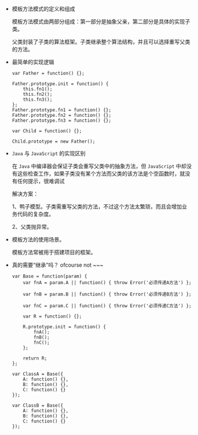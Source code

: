+	模板方法模式的定义和组成
	
	模板方法模式由两部分组成：第一部分是抽象父亲，第二部分是具体的实现子类。

	父类封装了子类的算法框架。子类继承整个算法结构，并且可以选择重写父类的方法。

+	最简单的实现逻辑

	```
	var Father = function() {};

	Father.prototype.init = function() {
		this.fn1();
		this.fn2();
		this.fn3();
	};
	Father.prototype.fn1 = function() {};
	Father.prototype.fn2 = function() {};
	Father.prototype.fn3 = function() {};
	
	var Child = function() {};

	Child.prototype = new Father();
	```

+	`Java` 与 `JavaScript` 的实现区别

	在 `Java` 中编译器会保证子类会重写父类中的抽象方法，但 `JavaScript` 中却没有这些检查工作，如果子类没有某个方法而父类的该方法是个空函数时，就没有任何提示，很难调试

	解决方案：

	1、鸭子模型。子类需重写父类的方法，不过这个方法太繁琐，而且会增加业务代码的复杂度。

	2、父类抛异常。

+	模板方法的使用场景。

	模板方法常被用于搭建项目的框架。

+	真的需要“继承”吗？ ofcourse not ~~~

	```
	var Base = function(param) {
		var fnA = param.A || function() { throw Error('必须传递A方法') };

		var fnB = param.B || function() { throw Error('必须传递B方法') };

		var fnC = param.C || function() { throw Error('必须传递C方法') };
		
		var R = function() {};
		
		R.prototype.init = function() {
			fnA();
			fnB();
			fnC();
		};

		return R;
	};

	var ClassA = Base({
		A: function() {},
		B: function() {},
		C: function() {}
	});

	var ClassB = Base({
		A: function() {},
		B: function() {},
		C: function() {}
	});
	```